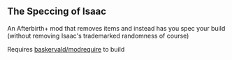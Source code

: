 The Speccing of Isaac
---

An Afterbirth+ mod that removes items and instead has you spec your build (without removing Isaac's trademarked randomness of course)

Requires [baskervald/modrequire](https://github.com/baskervald/modrequire) to build
